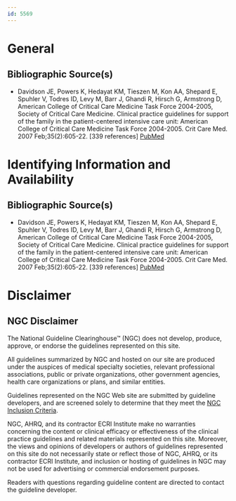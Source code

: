 ```yaml
---
id: 5569
---
```


# General

## Bibliographic Source(s)

- Davidson JE, Powers K, Hedayat KM, Tieszen M, Kon AA, Shepard E, Spuhler V, Todres ID, Levy M, Barr J, Ghandi R, Hirsch G, Armstrong D, American College of Critical Care Medicine Task Force 2004-2005, Society of Critical Care Medicine. Clinical practice guidelines for support of the family in the patient-centered intensive care unit: American College of Critical Care Medicine Task Force 2004-2005. Crit Care Med. 2007 Feb;35(2):605-22. [339 references] [ PubMed ](http://www.ncbi.nlm.nih.gov/entrez/query.fcgi?cmd=Retrieve&db=pubmed&dopt=Abstract&list_uids=17205007)

# Identifying Information and Availability

## Bibliographic Source(s)

- Davidson JE, Powers K, Hedayat KM, Tieszen M, Kon AA, Shepard E, Spuhler V, Todres ID, Levy M, Barr J, Ghandi R, Hirsch G, Armstrong D, American College of Critical Care Medicine Task Force 2004-2005, Society of Critical Care Medicine. Clinical practice guidelines for support of the family in the patient-centered intensive care unit: American College of Critical Care Medicine Task Force 2004-2005. Crit Care Med. 2007 Feb;35(2):605-22. [339 references] [ PubMed ](http://www.ncbi.nlm.nih.gov/entrez/query.fcgi?cmd=Retrieve&db=pubmed&dopt=Abstract&list_uids=17205007)

# Disclaimer

## NGC Disclaimer

The National Guideline Clearinghouse™ (NGC) does not develop, produce, approve, or endorse the guidelines represented on this site.

All guidelines summarized by NGC and hosted on our site are produced under the auspices of medical specialty societies, relevant professional associations, public or private organizations, other government agencies, health care organizations or plans, and similar entities.

Guidelines represented on the NGC Web site are submitted by guideline developers, and are screened solely to determine that they meet the [NGC Inclusion Criteria](/help-and-about/summaries/inclusion-criteria).

NGC, AHRQ, and its contractor ECRI Institute make no warranties concerning the content or clinical efficacy or effectiveness of the clinical practice guidelines and related materials represented on this site. Moreover, the views and opinions of developers or authors of guidelines represented on this site do not necessarily state or reflect those of NGC, AHRQ, or its contractor ECRI Institute, and inclusion or hosting of guidelines in NGC may not be used for advertising or commercial endorsement purposes.

Readers with questions regarding guideline content are directed to contact the guideline developer.


